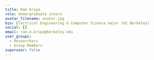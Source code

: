 ```yaml
---
title: Ram Kripa
role: Undergraduate intern
avatar_filename: avatar.jpg
bio: Electrical Engineering & Computer Science major (UC Berkeley)
social: []
email: ram.m.kripa@berkeley.edu
user_groups:
  - Researchers
  - Group Members
superuser: false
---
```

